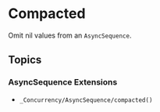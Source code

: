 # Compacted

Omit nil values from an `AsyncSequence`.

## Topics

### AsyncSequence Extensions

- ``_Concurrency/AsyncSequence/compacted()``
